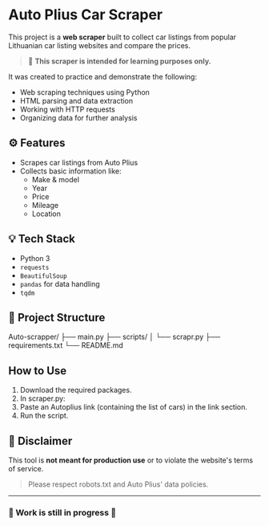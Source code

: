 # Auto Plius Car Scraper

This project is a **web scraper** built to collect car listings from popular Lithuanian car listing websites and compare the prices.

> 🚨 **This scraper is intended for learning purposes only.**

It was created to practice and demonstrate the following:
- Web scraping techniques using Python
- HTML parsing and data extraction
- Working with HTTP requests
- Organizing data for further analysis

## ⚙️ Features

- Scrapes car listings from Auto Plius
- Collects basic information like:
  - Make & model
  - Year
  - Price
  - Mileage
  - Location


## 💡 Tech Stack

- Python 3
- `requests`
- `BeautifulSoup`
- `pandas` for data handling
- `tqdm`

## 📁 Project Structure

Auto-scrapper/
├── main.py
├── scripts/
│ └── scrapr.py
├── requirements.txt
└── README.md
## How to Use
1. Download the required packages.
2. In scraper.py:
  1. Paste an Autoplius link (containing the list of cars) in the link section.
  2. Run the script.
     
## 🚫 Disclaimer

This tool is **not meant for production use** or to violate the website's terms of service.

> Please respect robots.txt and Auto Plius' data policies.

---
### 🚨 Work is still in progress 🚨
